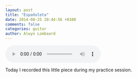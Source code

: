 ```yaml
---
layout: post
title: "Españoleta"
date: 2014-08-25 20:44:56 +0100
comments: false
categories: guitar
author: Alwyn Lombaard
---
```


<audio controls>
  <source src="/music/Espanoleta_20140825_203019.mp3" type="audio/mpeg">
Your browser does not support the audio element but you can get the recording [here](/music/Espanoleta_20140825_203019.mp3)
</audio>

Today I recorded this little piece during my practice session.

